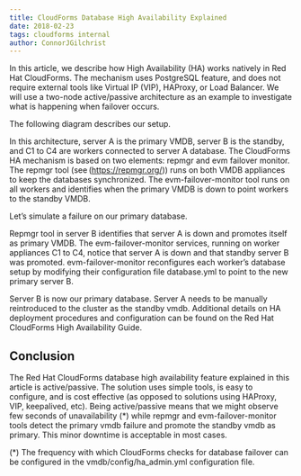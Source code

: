 ```yaml
---
title: CloudForms Database High Availability Explained 
date: 2018-02-23
tags: cloudforms internal 
author: ConnorJGilchrist
---
```


In this article, we describe how High Availability (HA) works natively in Red Hat CloudForms. The mechanism uses PostgreSQL feature, and does not require external tools like Virtual IP (VIP), HAProxy, or Load Balancer. We will use a two-node active/passive architecture as an example to investigate what is happening when failover occurs.

The following diagram describes our setup.

In this architecture, server A is the primary VMDB, server B is the standby, and C1 to C4 are workers connected to server A database. The CloudForms HA mechanism is based on two elements: repmgr and evm failover monitor.
The repmgr tool (see (<https://repmgr.org/>)) runs on both VMDB appliances to keep the databases synchronized.
The evm-failover-monitor tool runs on all workers and identifies when the primary VMDB is down to point workers to the standby VMDB.

Let’s simulate a failure on our primary database.

Repmgr tool in server B identifies that server A is down and promotes itself as primary VMDB.
The evm-failover-monitor services, running on worker appliances C1 to C4, notice that server A is down and that standby server B was promoted. evm-failover-monitor reconfigures each worker’s database setup by modifying their configuration file database.yml to point to the new primary server B.

Server B is now our primary database. Server A needs to be manually reintroduced to the cluster as the standby vmdb.
Additional details on HA deployment procedures and configuration can be found on the Red Hat CloudForms High Availability Guide.

## Conclusion ##

The Red Hat CloudForms database high availability feature explained in this article is active/passive. The solution uses simple tools, is easy to configure, and is cost effective (as opposed to solutions using HAProxy, VIP, keepalived, etc).
Being active/passive means that we might observe few seconds of unavailability (*) while repmgr and evm-failover-monitor tools detect the primary vmdb failure and promote the standby vmdb as primary. This minor downtime is acceptable in most cases.

(*) The frequency with which CloudForms checks for database failover can be configured in the vmdb/config/ha_admin.yml configuration file.
